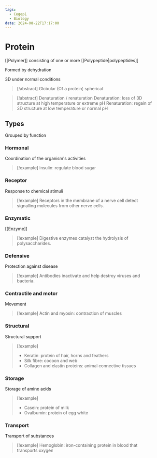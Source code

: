```yaml
---
tags:
  - Cegep1
  - Biology
date: 2024-08-22T17:17:00
---
```


# Protein

[[Polymer]] consisting of one or more [[Polypeptide|polypeptides]]

Formed by dehydration

3D under normal conditions

> [!abstract] Globular
> (Of a protein) spherical

> [!abstract] Denaturation / renaturation
> Denaturation: loss of 3D structure at high temperature or extreme pH
> Renaturation: regain of 3D structure at low temperature or normal pH

## Types

Grouped by function

### Hormonal

Coordination of the organism's activities

> [!example] Insulin: regulate blood sugar

### Receptor

Response to chemical stimuli

> [!example] Receptors in the membrane of a nerve cell detect signalling molecules from other nerve cells.

### Enzymatic

[[Enzyme]]

> [!example] Digestive enzymes catalyst the hydrolysis of polysaccharides.

### Defensive

Protection against disease

> [!example] Antibodies inactivate and help destroy viruses and bacteria.

### Contractile and motor

Movement

> [!example] Actin and myosin: contraction of muscles

### Structural

Structural support

> [!example]
> - Keratin: protein of hair, horns and feathers
> - Silk fibre: cocoon and web
> - Collagen and elastin proteins: animal connective tissues

### Storage

Storage of amino acids

> [!example]
> - Casein: protein of milk
> - Ovalbumin: protein of egg white

### Transport

Transport of substances

> [!example] Hemoglobin: iron-containing protein in blood that transports oxygen